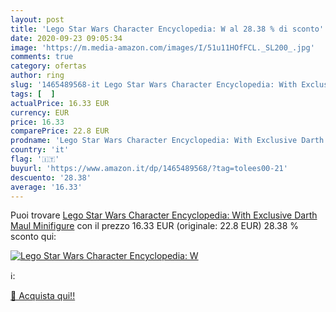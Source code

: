 ```yaml
---
layout: post
title: 'Lego Star Wars Character Encyclopedia: W al 28.38 % di sconto'
date: 2020-09-23 09:05:34
image: 'https://m.media-amazon.com/images/I/51u11HOfFCL._SL200_.jpg'
comments: true
category: ofertas
author: ring
slug: '1465489568-it Lego Star Wars Character Encyclopedia: With Exclusive...'
tags: [  ]
actualPrice: 16.33 EUR
currency: EUR
price: 16.33
comparePrice: 22.8 EUR
prodname: 'Lego Star Wars Character Encyclopedia: With Exclusive Darth Maul Minifigure'
country: 'it'
flag: '🇮🇹'
buyurl: 'https://www.amazon.it/dp/1465489568/?tag=tolees00-21'
descuento: '28.38'
average: '16.33'
---
```


Puoi trovare [Lego Star Wars Character Encyclopedia: With Exclusive Darth Maul Minifigure](https://www.amazon.it/dp/1465489568/?tag=tolees00-21) con il prezzo 16.33 EUR (originale: 22.8 EUR) 28.38 % sconto qui:

[![Lego Star Wars Character Encyclopedia: W](https://m.media-amazon.com/images/I/51u11HOfFCL._SL200_.jpg)](https://www.amazon.it/dp/1465489568/?tag=tolees00-21)

ℹ️:


[🛒 Acquista qui!!](https://www.amazon.it/dp/1465489568/?tag=tolees00-21)
